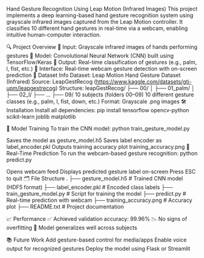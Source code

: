 Hand Gesture Recognition Using Leap Motion (Infrared Images)
This project implements a deep learning-based hand gesture recognition system using grayscale infrared images captured from the Leap Motion controller. It classifies 10 different hand gestures in real-time via a webcam, enabling intuitive human-computer interaction.

🔍 Project Overview
📸 Input: Grayscale infrared images of hands performing gestures
🧠 Model: Convolutional Neural Network (CNN) built using TensorFlow/Keras
🎯 Output: Real-time classification of gestures (e.g., palm, l, fist, etc.)
🎥 Interface: Real-time webcam gesture detection with on-screen prediction
📁 Dataset Info
Dataset: Leap Motion Hand Gesture Dataset (Infrared)
Source: LeapGestRecog (https://www.kaggle.com/datasets/gti-upm/leapgestrecog)
Structure: leapGestRecog/ ├── 00/ │ ├── 01_palm/ │ ├── 02_l/ ├── ... ├── 09/
10 subjects (folders 00–09)
10 different gesture classes (e.g., palm, l, fist, down, etc.)
Format: Grayscale .png images
🛠 Installation
Install all dependencies: pip install tensorflow opencv-python scikit-learn joblib matplotlib

🧠 Model Training
To train the CNN model: python train_gesture_model.py

Saves the model as gesture_model.h5
Saves label encoder as label_encoder.pkl
Outputs training accuracy plot training_accuracy.png
🎥 Real-Time Prediction
To run the webcam-based gesture recognition: python predict.py

Opens webcam feed
Displays predicted gesture label on-screen
Press ESC to quit
🗂 File Structure
. ├── gesture_model.h5 # Trained CNN model (HDF5 format) ├── label_encoder.pkl # Encoded class labels ├── train_gesture_model.py # Script for training the model ├── predict.py # Real-time prediction with webcam ├── training_accuracy.png # Accuracy plot ├── README.txt # Project documentation

📈 Performance
✅ Achieved validation accuracy: 99.96%
📉 No signs of overfitting
🚀 Model generalizes well across subjects


📚 Future Work
Add gesture-based control for media/apps
Enable voice output for recognized gestures
Deploy the model using Flask or Streamlit
